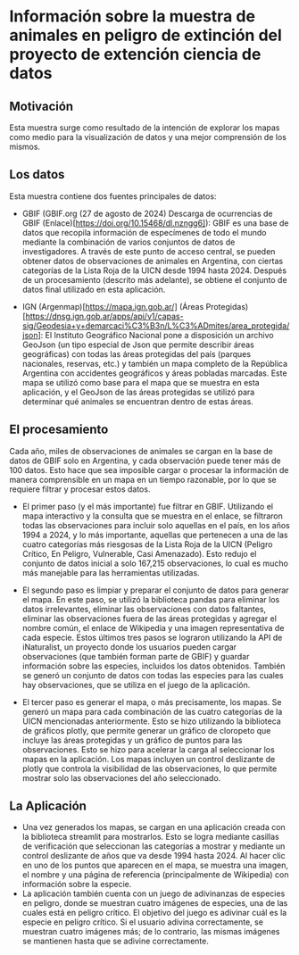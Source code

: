 # Información sobre la muestra de animales en peligro de extinción del proyecto de extención ciencia de datos

## Motivación
Esta muestra surge como resultado de la intención de explorar los mapas como medio para la visualización de datos y una mejor comprensión de los mismos.

## Los datos
Esta muestra contiene dos fuentes principales de datos:

- GBIF (GBIF.org (27 de agosto de 2024) Descarga de ocurrencias de GBIF (Enlace)[https://doi.org/10.15468/dl.nzngg6]):
GBIF es una base de datos que recopila información de especímenes de todo el mundo mediante la combinación de varios conjuntos de datos de investigadores. A través de este punto de acceso central, se pueden obtener datos de observaciones de animales en Argentina, con ciertas categorías de la Lista Roja de la UICN desde 1994 hasta 2024. Después de un procesamiento (descrito más adelante), se obtiene el conjunto de datos final utilizado en esta aplicación.

- IGN (Argenmap)[https://mapa.ign.gob.ar/] (Áreas Protegidas)[https://dnsg.ign.gob.ar/apps/api/v1/capas-sig/Geodesia+y+demarcaci%C3%B3n/L%C3%ADmites/area_protegida/json]:
El Instituto Geográfico Nacional pone a disposición un archivo GeoJson (un tipo especial de Json que permite describir áreas geográficas) con todas las áreas protegidas del país (parques nacionales, reservas, etc.) y también un mapa completo de la República Argentina con accidentes geográficos y áreas pobladas marcadas. Este mapa se utilizó como base para el mapa que se muestra en esta aplicación, y el GeoJson de las áreas protegidas se utilizó para determinar qué animales se encuentran dentro de estas áreas.

## El procesamiento
Cada año, miles de observaciones de animales se cargan en la base de datos de GBIF solo en Argentina, y cada observación puede tener más de 100 datos. Esto hace que sea imposible cargar o procesar la información de manera comprensible en un mapa en un tiempo razonable, por lo que se requiere filtrar y procesar estos datos.

- El primer paso (y el más importante) fue filtrar en GBIF. Utilizando el mapa interactivo y la consulta que se muestra en el enlace, se filtraron todas las observaciones para incluir solo aquellas en el país, en los años 1994 a 2024, y lo más importante, aquellas que pertenecen a una de las cuatro categorías más riesgosas de la Lista Roja de la UICN (Peligro Crítico, En Peligro, Vulnerable, Casi Amenazado). Esto redujo el conjunto de datos inicial a solo 167,215 observaciones, lo cual es mucho más manejable para las herramientas utilizadas.

- El segundo paso es limpiar y preparar el conjunto de datos para generar el mapa. En este paso, se utilizó la biblioteca pandas para eliminar los datos irrelevantes, eliminar las observaciones con datos faltantes, eliminar las observaciones fuera de las áreas protegidas y agregar el nombre común, el enlace de Wikipedia y una imagen representativa de cada especie. Estos últimos tres pasos se lograron utilizando la API de iNaturalist, un proyecto donde los usuarios pueden cargar observaciones (que también forman parte de GBIF) y guardar información sobre las especies, incluidos los datos obtenidos. También se generó un conjunto de datos con todas las especies para las cuales hay observaciones, que se utiliza en el juego de la aplicación.

- El tercer paso es generar el mapa, o más precisamente, los mapas. Se generó un mapa para cada combinación de las cuatro categorías de la UICN mencionadas anteriormente. Esto se hizo utilizando la biblioteca de gráficos plotly, que permite generar un gráfico de cloropeto que incluye las áreas protegidas y un gráfico de puntos para las observaciones. Esto se hizo para acelerar la carga al seleccionar los mapas en la aplicación. Los mapas incluyen un control deslizante de plotly que controla la visibilidad de las observaciones, lo que permite mostrar solo las observaciones del año seleccionado.

## La Aplicación
- Una vez generados los mapas, se cargan en una aplicación creada con la biblioteca streamlit para mostrarlos. Esto se logra mediante casillas de verificación que seleccionan las categorías a mostrar y mediante un control deslizante de años que va desde 1994 hasta 2024. Al hacer clic en uno de los puntos que aparecen en el mapa, se muestra una imagen, el nombre y una página de referencia (principalmente de Wikipedia) con información sobre la especie. 
- La aplicación también cuenta con un juego de adivinanzas de especies en peligro, donde se muestran cuatro imágenes de especies, una de las cuales está en peligro crítico. El objetivo del juego es adivinar cuál es la especie en peligro crítico. Si el usuario adivina correctamente, se muestran cuatro imágenes más; de lo contrario, las mismas imágenes se mantienen hasta que se adivine correctamente.

